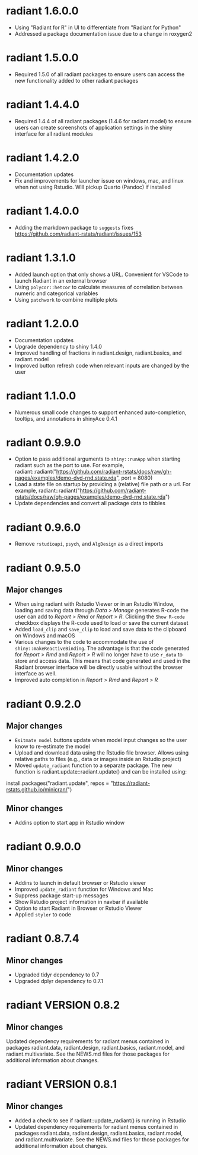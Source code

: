 # radiant 1.6.0.0

* Using "Radiant for R" in UI to differentiate from "Radiant for Python"
* Addressed a package documentation issue due to a change in roxygen2

# radiant 1.5.0.0

* Required 1.5.0 of all radiant packages to ensure users can access the new functionality added to other radiant packages

# radiant 1.4.4.0

* Required 1.4.4 of all radiant packages (1.4.6  for radiant.model) to ensure users can create screenshots of application settings in the shiny interface for all radiant modules

# radiant 1.4.2.0

* Documentation updates
* Fix and improvements for launcher issue on windows, mac, and linux when not using Rstudio. Will pickup Quarto (Pandoc) if installed

# radiant 1.4.0.0

* Adding the markdown package to `suggests` fixes https://github.com/radiant-rstats/radiant/issues/153

# radiant 1.3.1.0

* Added launch option that only shows a URL. Convenient for VSCode to launch Radiant in an external browser
* Using `polycor::hetcor` to calculate measures of correlation between numeric and categorical variables
* Using `patchwork` to combine multiple plots 

# radiant 1.2.0.0

* Documentation updates
* Upgrade dependency to shiny 1.4.0
* Improved handling of fractions in radiant.design, radiant.basics, and radiant.model
* Improved button refresh code when relevant inputs are changed by the user

# radiant 1.1.0.0

* Numerous small code changes to support enhanced auto-completion, tooltips, and annotations in shinyAce 0.4.1

# radiant 0.9.9.0

* Option to pass additional arguments to `shiny::runApp` when starting radiant such as the port to use. For example, radiant::radiant("https://github.com/radiant-rstats/docs/raw/gh-pages/examples/demo-dvd-rnd.state.rda", port = 8080) 
* Load a state file on startup by providing a (relative) file path or a url. For example, radiant::radiant("https://github.com/radiant-rstats/docs/raw/gh-pages/examples/demo-dvd-rnd.state.rda") 
* Update dependencies and convert all package data to tibbles

# radiant 0.9.6.0

* Remove `rstudioapi`, `psych`, and `AlgDesign` as a direct imports

# radiant 0.9.5.0

## Major changes

* When using radiant with Rstudio Viewer or in an Rstudio Window, loading and saving data through _Data > Manage_ generates R-code the user can add to _Report > Rmd_ or _Report > R_. Clicking the `Show R-code` checkbox displays the R-code used to load or save the current dataset
* Added `load_clip` and `save_clip` to load and save data to the clipboard on Windows and macOS
* Various changes to the code to accommodate the use of `shiny::makeReactiveBinding`. The advantage is that the code generated for _Report > Rmd_ and _Report > R_ will no longer have to use `r_data` to store and access data. This means that code generated and used in the Radiant browser interface will be directly usable without the browser interface as well.
* Improved auto completion in _Report > Rmd_ and _Report > R_

# radiant 0.9.2.0

## Major changes

* `Esitmate model` buttons update when model input changes so the user know to re-estimate the model
* Upload and download data using the Rstudio file browser. Allows using relative paths to files (e.g., data or images inside an Rstudio project)
* Moved `update_radiant` function to a separate package. The new function is radiant.update::radiant.update() and can be installed using:

install.packages("radiant.update", repos = "https://radiant-rstats.github.io/minicran/")

## Minor changes

* Addins option to start app in Rstudio window

# radiant 0.9.0.0

## Minor changes

* Addins to launch in default browser or Rstudio viewer
* Improved `update_radiant` function for Windows and Mac
* Suppress package start-up messages
* Show Rstudio project information in navbar if available
* Option to start Radiant in Browser or Rstudio Viewer
* Applied `styler` to code

# radiant 0.8.7.4

## Minor changes

* Upgraded tidyr dependency to 0.7
* Upgraded dplyr dependency to 0.7.1

# radiant VERSION 0.8.2

## Minor changes
Updated dependency requirements for radiant menus contained in packages radiant.data, radiant.design, radiant.basics, radiant.model, and radiant.multivariate. See the NEWS.md files for those packages for additional information about changes.

# radiant VERSION 0.8.1

## Minor changes

* Added a check to see if radiant::update_radiant() is running in Rstudio 
* Updated dependency requirements for radiant menus contained in packages radiant.data, radiant.design, radiant.basics, radiant.model, and radiant.multivariate. See the NEWS.md files for those packages for additional information about changes.
